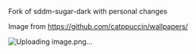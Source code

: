 Fork of sddm-sugar-dark with personal changes

Image from https://github.com/catppuccin/wallpapers/

![Uploading image.png…]()
